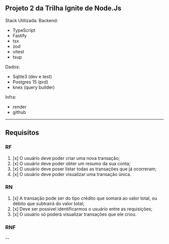 ## Projeto 2 da Trilha Ignite de Node.Js
Stack Utilizada:
Backend:
- TypeScript
- Fastify
- tsx
- zod
- vitest
- tsup

Dados:
- Sqlite3 (dev e test)
- Postgres 15 (prd)
- knex (query builder)

Infra:
- render
- github

---

## Requisitos
### RF
1. [x] O usuário deve poder criar uma nova transação;
2. [x] O usuário deve poder obter um resumo da sua conta;
3. [x] O usuário deve poser listar todas as transações que já ocorreram;
4. [x] O usuário deve poder visualizar uma transação única.

### RN
1. [x] A transação pode ser do tipo crédito que somará ao valor total, ou débito que subtrairá do valor total;
2. [x] Deve ser possível identificarmos o usuário entre as requisições;
3. [x] O usuário só poderá visualizar transações que ele criou.

### RNF
--
